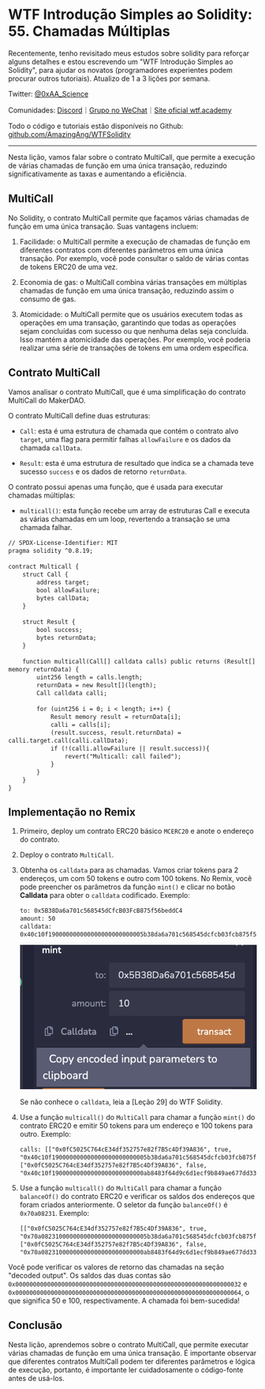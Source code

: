 # WTF Introdução Simples ao Solidity: 55. Chamadas Múltiplas

Recentemente, tenho revisitado meus estudos sobre solidity para reforçar alguns detalhes e estou escrevendo um "WTF Introdução Simples ao Solidity", para ajudar os novatos (programadores experientes podem procurar outros tutoriais). Atualizo de 1 a 3 lições por semana.

Twitter: [@0xAA_Science](https://twitter.com/0xAA_Science)

Comunidades: [Discord](https://discord.gg/5akcruXrsk)｜[Grupo no WeChat](https://docs.google.com/forms/d/e/1FAIpQLSe4KGT8Sh6sJ7hedQRuIYirOoZK_85miz3dw7vA1-YjodgJ-A/viewform?usp=sf_link)｜[Site oficial wtf.academy](https://wtf.academy)

Todo o código e tutoriais estão disponíveis no Github: [github.com/AmazingAng/WTFSolidity](https://github.com/AmazingAng/WTF-Solidity)

---

Nesta lição, vamos falar sobre o contrato MultiCall, que permite a execução de várias chamadas de função em uma única transação, reduzindo significativamente as taxas e aumentando a eficiência.

## MultiCall

No Solidity, o contrato MultiCall permite que façamos várias chamadas de função em uma única transação. Suas vantagens incluem:

1. Facilidade: o MultiCall permite a execução de chamadas de função em diferentes contratos com diferentes parâmetros em uma única transação. Por exemplo, você pode consultar o saldo de várias contas de tokens ERC20 de uma vez.

2. Economia de gas: o MultiCall combina várias transações em múltiplas chamadas de função em uma única transação, reduzindo assim o consumo de gas.

3. Atomicidade: o MultiCall permite que os usuários executem todas as operações em uma transação, garantindo que todas as operações sejam concluídas com sucesso ou que nenhuma delas seja concluída. Isso mantém a atomicidade das operações. Por exemplo, você poderia realizar uma série de transações de tokens em uma ordem específica.

## Contrato MultiCall

Vamos analisar o contrato MultiCall, que é uma simplificação do contrato MultiCall do MakerDAO.

O contrato MultiCall define duas estruturas:

- `Call`: esta é uma estrutura de chamada que contém o contrato alvo `target`, uma flag para permitir falhas `allowFailure` e os dados da chamada `callData`.

- `Result`: esta é uma estrutura de resultado que indica se a chamada teve sucesso `success` e os dados de retorno `returnData`.

O contrato possui apenas uma função, que é usada para executar chamadas múltiplas:

- `multicall()`: esta função recebe um array de estruturas Call e executa as várias chamadas em um loop, revertendo a transação se uma chamada falhar.

```solidity
// SPDX-License-Identifier: MIT
pragma solidity ^0.8.19;

contract Multicall {
    struct Call {
        address target;
        bool allowFailure;
        bytes callData;
    }

    struct Result {
        bool success;
        bytes returnData;
    }

    function multicall(Call[] calldata calls) public returns (Result[] memory returnData) {
        uint256 length = calls.length;
        returnData = new Result[](length);
        Call calldata calli;
        
        for (uint256 i = 0; i < length; i++) {
            Result memory result = returnData[i];
            calli = calls[i];
            (result.success, result.returnData) = calli.target.call(calli.callData);
            if (!(calli.allowFailure || result.success)){
                revert("Multicall: call failed");
            }
        }
    }
}
```

## Implementação no Remix

1. Primeiro, deploy um contrato ERC20 básico `MCERC20` e anote o endereço do contrato.

2. Deploy o contrato `MultiCall`.

3. Obtenha os `calldata` para as chamadas. Vamos criar tokens para 2 endereços, um com 50 tokens e outro com 100 tokens. No Remix, você pode preencher os parâmetros da função `mint()` e clicar no botão **Calldata** para obter o `calldata` codificado. Exemplo:

    ```solidity
    to: 0x5B38Da6a701c568545dCfcB03FcB875f56beddC4
    amount: 50
    calldata: 0x40c10f190000000000000000000000005b38da6a701c568545dcfcb03fcb875f56beddc40000000000000000000000000000000000000000000000000000000000000032
    ```

    ![image](./img/55-1.png)

    Se não conhece o `calldata`, leia a [Leção 29] do WTF Solidity.

4. Use a função `multicall()` do `MultiCall` para chamar a função `mint()` do contrato ERC20 e emitir 50 tokens para um endereço e 100 tokens para outro. Exemplo:

    ```solidity
    calls: [["0x0fC5025C764cE34df352757e82f7B5c4Df39A836", true, "0x40c10f190000000000000000000000005b38da6a701c568545dcfcb03fcb875f56beddc40000000000000000000000000000000000000000000000000000000000000032"], ["0x0fC5025C764cE34df352757e82f7B5c4Df39A836", false, "0x40c10f19000000000000000000000000ab8483f64d9c6d1ecf9b849ae677dd3315835cb20000000000000000000000000000000000000000000000000000000000000064"]]
    ```

5. Use a função `multicall()` do `MultiCall` para chamar a função `balanceOf()` do contrato ERC20 e verificar os saldos dos endereços que foram criados anteriormente. O seletor da função `balanceOf()` é `0x70a08231`. Exemplo:

    ```solidity
    [["0x0fC5025C764cE34df352757e82f7B5c4Df39A836", true, "0x70a082310000000000000000000000005b38da6a701c568545dcfcb03fcb875f56beddc4"], ["0x0fC5025C764cE34df352757e82f7B5c4Df39A836", false, "0x70a08231000000000000000000000000ab8483f64d9c6d1ecf9b849ae677dd3315835cb2"]]
    ```

Você pode verificar os valores de retorno das chamadas na seção "decoded output". Os saldos das duas contas são `0x0000000000000000000000000000000000000000000000000000000000000032` e `0x0000000000000000000000000000000000000000000000000000000000000064`, o que significa 50 e 100, respectivamente. A chamada foi bem-sucedida!

## Conclusão
Nesta lição, aprendemos sobre o contrato MultiCall, que permite executar várias chamadas de função em uma única transação. É importante observar que diferentes contratos MultiCall podem ter diferentes parâmetros e lógica de execução, portanto, é importante ler cuidadosamente o código-fonte antes de usá-los.

<!-- This file was translated using AI by repo_ai_translate. For more information, visit https://github.com/marcelojsilva/repo_ai_translate -->